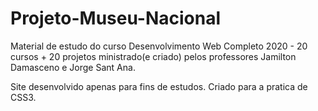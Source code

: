 # Projeto-Museu-Nacional

Material de estudo do curso Desenvolvimento Web Completo 2020 - 20 cursos + 20 projetos ministrado(e criado) pelos professores Jamilton Damasceno e Jorge Sant Ana.

Site desenvolvido apenas para fins de estudos. Criado para a pratica de CSS3. 
